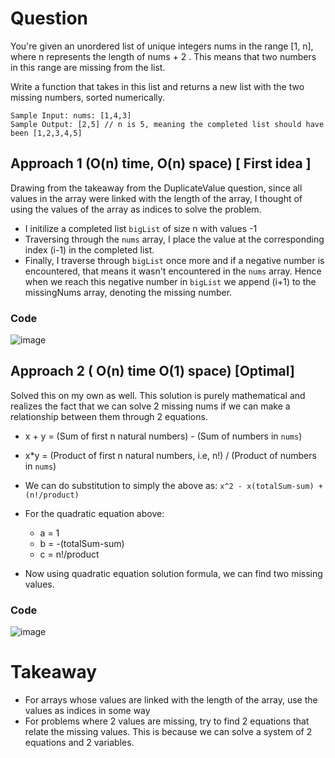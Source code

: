 # Question 

﻿You're given an unordered list of unique integers nums in the range [1, n], where n represents the length of nums + 2 . This means that two numbers in this range are missing from the list.

Write a function that takes in this list and returns a new list with the two missing numbers, sorted numerically. 

```
Sample Input: nums: [1,4,3]
Sample Output: [2,5] // n is 5, meaning the completed list should have been [1,2,3,4,5]  
```

## Approach 1 (O(n) time, O(n) space) [ First idea ] 

Drawing from the takeaway from the DuplicateValue question, since all values in the array were linked with the length of the array, I thought of using the values of the array as indices to solve the problem. 

- I initilize a completed list `bigList` of size n with values -1
- Traversing through the `nums` array, I place the value at the corresponding index (i-1) in the completed list.
- Finally, I traverse through `bigList` once more and if a negative number is encountered, that means it wasn't encountered in the `nums` array. Hence when we reach this negative number in `bigList` we append (i+1) to the missingNums array, denoting the missing number.

### Code 

![image](https://github.com/ChaosAdmStudent/dsa-qs/assets/53689018/e303659b-48d6-4de6-a22d-321d061fa375)

## Approach 2 ( O(n) time O(1) space) [Optimal] 

Solved this on my own as well. This solution is purely mathematical and realizes the fact that we can solve 2 missing nums if we can make a relationship between them through 2 equations. 

  - x + y = (Sum of first n natural numbers) - (Sum of numbers in `nums`)
  - x*y = (Product of first n natural numbers, i.e, n!) / (Product of numbers in `nums`)

- We can do substitution to simply the above as: 
` x^2 - x(totalSum-sum) + (n!/product) ` 

- For the quadratic equation above:
  - a = 1
  - b = -(totalSum-sum)
  - c = n!/product
 
- Now using quadratic equation solution formula, we can find two missing values.

### Code 

![image](https://github.com/ChaosAdmStudent/dsa-qs/assets/53689018/6cf3e097-c680-482f-b374-e3646c06d888)

# Takeaway 

- For arrays whose values are linked with the length of the array, use the values as indices in some way
- For problems where 2 values are missing, try to find 2 equations that relate the missing values. This is because we can solve a system of 2 equations and 2 variables.
